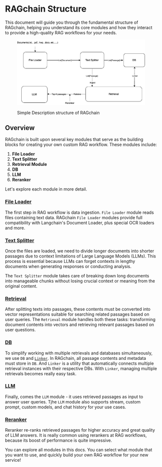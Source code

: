 # RAGchain Structure

This document will guide you through the fundamental structure of RAGchain, helping you understand its core modules and how they interact to provide a high-quality RAG workflows for your needs.

<figure><img src="../.gitbook/assets/image (1).png" alt=""><figcaption><p>Simple Description structure of RAGchain</p></figcaption></figure>

## Overview

RAGchain is built upon several key modules that serve as the building blocks for creating your own custom RAG workflow. These modules include:

1. **File Loader**
2. **Text Splitter**
3. **Retrieval Module**
4. **DB**
5. **LLM**
6. **Reranker**

Let's explore each module in more detail.

### [File Loader](file-loader/)

The first step in RAG workflow is data ingestion. `File Loader` module reads files containing text data. RAGchain `File Loader` modules provide full compatibility with Langchain's Document Loader, plus special OCR loaders and more.

### [Text Splitter](text-splitter/)

Once the files are loaded, we need to divide longer documents into shorter passages due to context limitations of Large Language Models (LLMs). This process is essential because LLMs can forget contexts in lengthy documents when generating responses or conducting analysis.

The `Text Splitter` module takes care of breaking down long documents into manageable chunks without losing crucial context or meaning from the original content.

### [Retrieval](retrieval/)

After splitting texts into passages, these contents must be converted into vector representations suitable for searching related passages based on user queries. The `Retrieval` module handles both these tasks: transforming document contents into vectors and retrieving relevant passages based on user questions.

### [DB](db/)

To simplify working with multiple retrievals and databases simultaneously, we use `DB` and [`Linker`](../utils/linker.md). In RAGchain, all passage contents and metadata must store in `DB`. And `Linker` is a utility that automatically connects multiple retrieval instances with their respective DBs. With `Linker`, managing multiple retrievals becomes really easy task.

### [LLM](llm/)

Finally, comes the `LLM` module - it uses retrieved passages as input to answer user queries. Tjhe `LLM` module also supports stream, custom prompt, custom models, and chat history for your use cases.

### [Reranker](./#reranker)

Reranker re-ranks retrieved passages for higher accuracy and great quality of LLM answers. It is really common using rerankers at RAG workflows, because its boost of performance is quite impressive.&#x20;



You can explore all modules in this docs. You can select what module that you want to use, and quickly build your own RAG workflow for your new service!&#x20;

